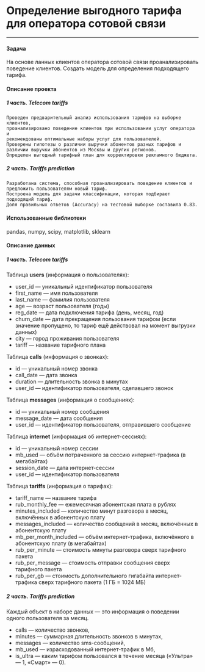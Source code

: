 # Определение выгодного тарифа для оператора сотовой связи
---
#### Задача
На основе ланных клиентов оператора сотовой связи проанализировать поведение клиентов. Создать модель для определения подходящего тарифа.
#### Описание проекта
##### 1 часть. Telecom tariffs
    Проведен предварительный анализ использования тарифов на выборке клиентов,
    проанализировано поведение клиентов при использовании услуг оператора и
    рекомендованы оптимальные наборы услуг для пользователей. 
    Проверены гипотезы о различии выручки абонентов разных тарифов и
    различии выручки абонентов из Москвы и других регионов.
    Определен выгодный тарифный план для корректировки рекламного бюджета.
##### 2 часть. Tariffs prediction
    Разработана система, способная проанализировать поведение клиентов и предложить пользователям новый тариф.
    Построена модель для задачи классификации, которая подбирает подходящий тариф. 
    Доля правильных ответов (Accuracy) на тестовой выборке составила 0.83.
#### Использованные библиотеки
pandas, numpy, scipy, matplotlib, sklearn
#### Описание данных
##### 1 часть. Telecom tariffs
Таблица __users__ (информация о пользователях):
+ user_id — уникальный идентификатор пользователя
+ first_name — имя пользователя
+ last_name — фамилия пользователя
+ age — возраст пользователя (годы)
+ reg_date — дата подключения тарифа (день, месяц, год)
+ churn_date — дата прекращения пользования тарифом (если значение пропущено, то тариф ещё действовал на момент выгрузки данных)
+ city — город проживания пользователя
+ tariff — название тарифного плана

Таблица __calls__ (информация о звонках):
+ id — уникальный номер звонка
+ call_date — дата звонка
+ duration — длительность звонка в минутах
+ user_id — идентификатор пользователя, сделавшего звонок

Таблица __messages__ (информация о сообщениях):
+ id — уникальный номер сообщения
+ message_date — дата сообщения
+ user_id — идентификатор пользователя, отправившего сообщение

Таблица __internet__ (информация об интернет-сессиях):
+ id — уникальный номер сессии
+ mb_used — объём потраченного за сессию интернет-трафика (в мегабайтах)
+ session_date — дата интернет-сессии
+ user_id — идентификатор пользователя

Таблица __tariffs__ (информация о тарифах):
+ tariff_name — название тарифа
+ rub_monthly_fee — ежемесячная абонентская плата в рублях
+ minutes_included — количество минут разговора в месяц, включённых в абонентскую плату
+ messages_included — количество сообщений в месяц, включённых в абонентскую плату
+ mb_per_month_included — объём интернет-трафика, включённого в абонентскую плату (в мегабайтах)
+ rub_per_minute — стоимость минуты разговора сверх тарифного пакета
+ rub_per_message — стоимость отправки сообщения сверх тарифного пакета
+ rub_per_gb — стоимость дополнительного гигабайта интернет-трафика сверх тарифного пакета (1 ГБ = 1024 МБ)

##### 2 часть. Tariffs prediction
Каждый объект в наборе данных — это информация о поведении одного пользователя за месяц.
+ сalls — количество звонков,
+ minutes — суммарная длительность звонков в минутах,
+ messages — количество sms-сообщений,
+ mb_used — израсходованный интернет-трафик в Мб,
+ is_ultra — каким тарифом пользовался в течение месяца («Ультра» — 1, «Смарт» — 0).